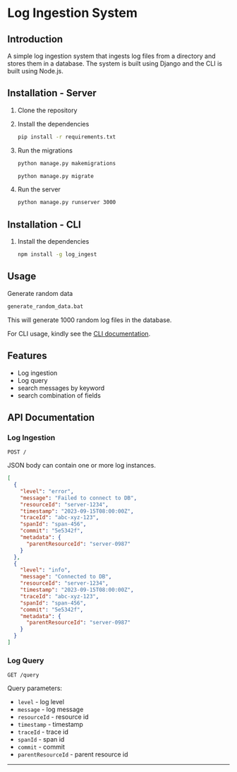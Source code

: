 # Log Ingestion System

## Introduction

A simple log ingestion system that ingests log files from a directory and stores them in a database. The system is built using Django and the CLI is built using Node.js.

## Installation - Server

1. Clone the repository
2. Install the dependencies

   ```bash
   pip install -r requirements.txt
   ```

3. Run the migrations

   ```bash
   python manage.py makemigrations
   ```

   ```bash
   python manage.py migrate
   ```

4. Run the server
   ```bash
   python manage.py runserver 3000
   ```

## Installation - CLI

1. Install the dependencies

   ```bash
   npm install -g log_ingest
   ```

## Usage

Generate random data

```bash
generate_random_data.bat
```

This will generate 1000 random log files in the database.

For CLI usage, kindly see the [CLI documentation](https://www.npmjs.com/package/log_ingest).

## Features

- Log ingestion
- Log query
- search messages by keyword
- search combination of fields

## API Documentation

### Log Ingestion

`POST /`

JSON body can contain one or more log instances.

```json
[
  {
    "level": "error",
    "message": "Failed to connect to DB",
    "resourceId": "server-1234",
    "timestamp": "2023-09-15T08:00:00Z",
    "traceId": "abc-xyz-123",
    "spanId": "span-456",
    "commit": "5e5342f",
    "metadata": {
      "parentResourceId": "server-0987"
    }
  },
  {
    "level": "info",
    "message": "Connected to DB",
    "resourceId": "server-1234",
    "timestamp": "2023-09-15T08:00:00Z",
    "traceId": "abc-xyz-123",
    "spanId": "span-456",
    "commit": "5e5342f",
    "metadata": {
      "parentResourceId": "server-0987"
    }
  }
]
```

### Log Query

`GET /query`

Query parameters:

- `level` - log level
- `message` - log message
- `resourceId` - resource id
- `timestamp` - timestamp
- `traceId` - trace id
- `spanId` - span id
- `commit` - commit
- `parentResourceId` - parent resource id

---